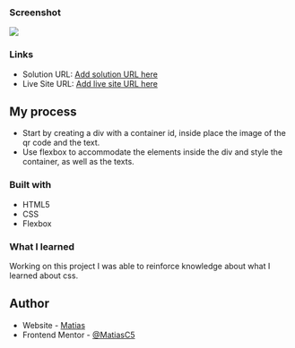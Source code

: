 
### Screenshot

![](./images//solution.png)


### Links

- Solution URL: [Add solution URL here](https://github.com/MatiasC5/qr-code)
- Live Site URL: [Add live site URL here](https://matiasc5.github.io/qr-code/)

## My process

- Start by creating a div with a container id, inside place the image of the qr code and the text. 
- Use flexbox to accommodate the elements inside the div and style the container, as well as the texts.


### Built with

- HTML5 
- CSS 
- Flexbox

### What I learned

Working on this project I was able to reinforce knowledge about what I learned about css.


## Author

- Website - [Matias](https://github.com/MatiasC5)
- Frontend Mentor - [@MatiasC5](https://www.frontendmentor.io/profile/MatiasC5)
